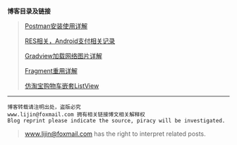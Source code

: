 **博客目录及链接**

>   [Postman安装使用详解](https://blog.csdn.net/qq_16654471/article/details/53318915)
>
> [RES相关，Android支付相关记录](https://blog.csdn.net/qq_16654471/article/details/50801513)
>
> [Gradview加载网络图片详解](https://blog.csdn.net/qq_16654471/article/details/49890219)
>
> [Fragment重用详解](https://blog.csdn.net/qq_16654471/article/details/46559003)
>
> [仿淘宝购物车嵌套ListView](https://blog.csdn.net/qq_16654471/article/details/46520673)


----------

    博客转载请注明出处，盗版必究
    www.lijin@foxmail.com 拥有相关链接博文相关解释权
    Blog reprint please indicate the source, piracy will be investigated.

> www.lijin@foxmail.com has the right to interpret related posts.


